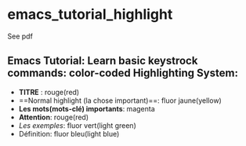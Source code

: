 # emacs_tutorial_highlight

See pdf

## Emacs Tutorial: Learn basic keystrock commands: color-coded Highlighting System:
* **TITRE** : rouge(red)
* ==Normal highlight (la chose important)==: fluor jaune(yellow)  
* **Les mots(mots-clé) importants**: magenta  
* **Attention**: rouge(red)  
* *Les exemples*: fluor vert(light green)  
* Définition: fluor bleu(light blue)  
